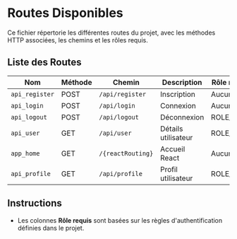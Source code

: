 # Routes Disponibles

Ce fichier répertorie les différentes routes du projet, avec les méthodes HTTP associées, les chemins et les rôles requis.

## Liste des Routes

| Nom               | Méthode | Chemin             | Description         | Rôle requis      |
|-------------------|---------|--------------------|---------------------|------------------|
| `api_register`    | POST    | `/api/register`    | Inscription         | Aucun            |
| `api_login`       | POST    | `/api/login`       | Connexion           | Aucun            |
| `api_logout`      | POST    | `/api/logout`      | Déconnexion         | ROLE_USER        |
| `api_user`        | GET     | `/api/user`        | Détails utilisateur | ROLE_USER        |
| `app_home`        | GET     | `/{reactRouting}`  | Accueil React       | Aucun            |
| `api_profile`     | GET     | `/api/profile`     | Profil utilisateur  | ROLE_USER        |

## Instructions

- Les colonnes **Rôle requis** sont basées sur les règles d'authentification définies dans le projet.
